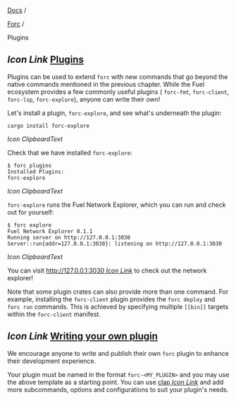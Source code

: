 [Docs](https://docs.fuel.network/) /

[Forc](https://docs.fuel.network/docs/forc/) /

Plugins

## _Icon Link_ [Plugins](https://docs.fuel.network/docs/forc/plugins/\#plugins)

Plugins can be used to extend `forc` with new commands that go beyond the native commands mentioned in the previous chapter. While the Fuel ecosystem provides a few commonly useful plugins ( `forc-fmt`, `forc-client`, `forc-lsp`, `forc-explore`), anyone can write their own!

Let's install a plugin, `forc-explore`, and see what's underneath the plugin:

```fuel_Box fuel_Box-idXKMmm-css
cargo install forc-explore
```

_Icon ClipboardText_

Check that we have installed `forc-explore`:

```fuel_Box fuel_Box-idXKMmm-css
$ forc plugins
Installed Plugins:
forc-explore
```

_Icon ClipboardText_

`forc-explore` runs the Fuel Network Explorer, which you can run and check out for yourself:

```fuel_Box fuel_Box-idXKMmm-css
$ forc explore
Fuel Network Explorer 0.1.1
Running server on http://127.0.0.1:3030
Server::run{addr=127.0.0.1:3030}: listening on http://127.0.0.1:3030
```

_Icon ClipboardText_

You can visit [http://127.0.0.1:3030 _Icon Link_](http://127.0.0.1:3030/) to check out the network explorer!

Note that some plugin crates can also provide more than one command. For example, installing the `forc-client` plugin provides the `forc deploy` and `forc run` commands. This is achieved by specifying multiple `[[bin]]` targets within the `forc-client` manifest.

## _Icon Link_ [Writing your own plugin](https://docs.fuel.network/docs/forc/plugins/\#writing-your-own-plugin)

We encourage anyone to write and publish their own `forc` plugin to enhance their development experience.

Your plugin must be named in the format `forc-<MY_PLUGIN>` and you may use the above template as a starting point. You can use [clap _Icon Link_](https://docs.rs/clap/latest/clap/) and add more subcommands, options and configurations to suit your plugin's needs.